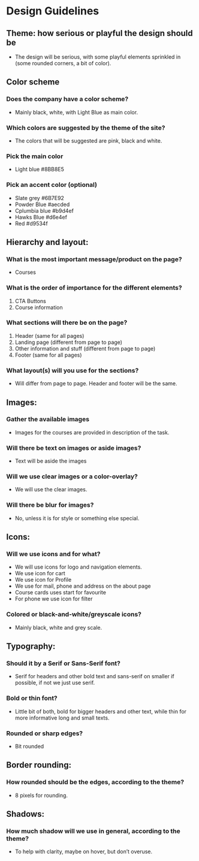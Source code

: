 # Design Guidelines

## Theme: how serious or playful the design should be

- The design will be serious, with some playful elements sprinkled in (some rounded corners, a bit of color).

## Color scheme

### Does the company have a color scheme?

- Mainly black, white, with Light Blue as main color.

### Which colors are suggested by the theme of the site?

- The colors that will be suggested are pink, black and white.

### Pick the main color

- Light blue #8BB8E5

### Pick an accent color (optional)

- Slate grey #6B7E92
- Powder Blue #aecded
- Cplumbia blue #b9d4ef
- Hawks Blue #d6e4ef
- Red #d9534f

## Hierarchy and layout:

### What is the most important message/product on the page?

- Courses

### What is the order of importance for the different elements?

1. CTA Buttons
2. Course information

### What sections will there be on the page?

1. Header (same for all pages)
2. Landing page (different from page to page)
3. Other information and stuff (different from page to page)
4. Footer (same for all pages)

### What layout(s) will you use for the sections?

- Will differ from page to page. Header and footer will be the same.

## Images:

### Gather the available images

- Images for the courses are provided in description of the task.

### Will there be text on images or aside images?

- Text will be aside the images

### Will we use clear images or a color-overlay?

- We will use the clear images.

### Will there be blur for images?

- No, unless it is for style or something else special.

## Icons:

### Will we use icons and for what?

- We will use icons for logo and navigation elements.
- We use icon for cart
- We use icon for Profile
- We use for mail, phone and address on the about page
- Course cards uses start for favourite
- For phone we use icon for filter

### Colored or black-and-white/greyscale icons?

- Mainly black, white and grey scale.

## Typography:

### Should it by a Serif or Sans-Serif font?

- Serif for headers and other bold text and sans-serif on smaller if possible, if not we just use serif.

### Bold or thin font?

- Little bit of both, bold for bigger headers and other text, while thin for more informative long and small texts.

### Rounded or sharp edges?

- Bit rounded

## Border rounding:

### How rounded should be the edges, according to the theme?

- 8 pixels for rounding.

## Shadows:

### How much shadow will we use in general, according to the theme?

- To help with clarity, maybe on hover, but don’t overuse.

